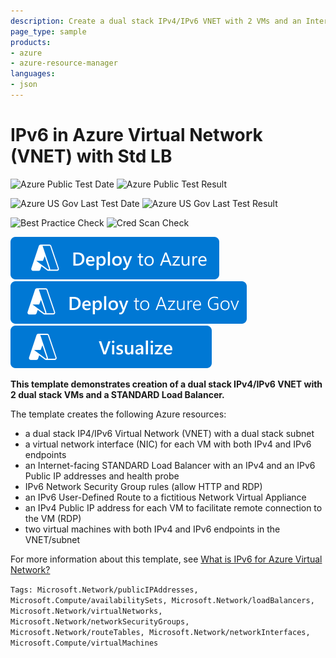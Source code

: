 ```yaml
---
description: Create a dual stack IPv4/IPv6 VNET with 2 VMs and an Internet-facing Standard Load Balancer.
page_type: sample
products:
- azure
- azure-resource-manager
languages:
- json
---
```

# IPv6 in Azure Virtual Network (VNET) with Std LB

![Azure Public Test Date](https://azurequickstartsservice.blob.core.windows.net/badges/demos/ipv6-in-vnet-stdlb/PublicLastTestDate.svg)
![Azure Public Test Result](https://azurequickstartsservice.blob.core.windows.net/badges/demos/ipv6-in-vnet-stdlb/PublicDeployment.svg)

![Azure US Gov Last Test Date](https://azurequickstartsservice.blob.core.windows.net/badges/demos/ipv6-in-vnet-stdlb/FairfaxLastTestDate.svg)
![Azure US Gov Last Test Result](https://azurequickstartsservice.blob.core.windows.net/badges/demos/ipv6-in-vnet-stdlb/FairfaxDeployment.svg)

![Best Practice Check](https://azurequickstartsservice.blob.core.windows.net/badges/demos/ipv6-in-vnet-stdlb/BestPracticeResult.svg)
![Cred Scan Check](https://azurequickstartsservice.blob.core.windows.net/badges/demos/ipv6-in-vnet-stdlb/CredScanResult.svg)

[![Deploy To Azure](https://raw.githubusercontent.com/Azure/azure-quickstart-templates/master/1-CONTRIBUTION-GUIDE/images/deploytoazure.svg?sanitize=true)](https://portal.azure.com/#create/Microsoft.Template/uri/https%3A%2F%2Fraw.githubusercontent.com%2FAzure%2Fazure-quickstart-templates%2Fmaster%2Fdemos%2Fipv6-in-vnet-stdlb%2Fazuredeploy.json)
[![Deploy To Azure US Gov](https://raw.githubusercontent.com/Azure/azure-quickstart-templates/master/1-CONTRIBUTION-GUIDE/images/deploytoazuregov.svg?sanitize=true)](https://portal.azure.us/#create/Microsoft.Template/uri/https%3A%2F%2Fraw.githubusercontent.com%2FAzure%2Fazure-quickstart-templates%2Fmaster%2Fdemos%2Fipv6-in-vnet-stdlb%2Fazuredeploy.json)
[![Visualize](https://raw.githubusercontent.com/Azure/azure-quickstart-templates/master/1-CONTRIBUTION-GUIDE/images/visualizebutton.svg?sanitize=true)](http://armviz.io/#/?load=https%3A%2F%2Fraw.githubusercontent.com%2FAzure%2Fazure-quickstart-templates%2Fmaster%2Fdemos%2Fipv6-in-vnet-stdlb%2Fazuredeploy.json)

**This template demonstrates creation of a dual stack IPv4/IPv6 VNET with 2 dual stack VMs and a STANDARD Load Balancer.**

The template creates the following Azure resources:

- a dual stack IP4/IPv6 Virtual Network (VNET) with a dual stack subnet
- a virtual network interface (NIC) for each VM with both IPv4 and IPv6 endpoints
- an Internet-facing STANDARD Load Balancer with an IPv4 and an IPv6 Public IP addresses and health probe
- IPv6  Network Security Group rules (allow HTTP and RDP)
- an IPv6 User-Defined Route to a fictitious Network Virtual Appliance
- an IPv4 Public IP address for each VM to facilitate remote connection to the VM (RDP)
- two virtual machines with both IPv4 and IPv6 endpoints in the VNET/subnet

For more information about this template, see [What is IPv6 for Azure Virtual Network?](https://docs.microsoft.com/azure/virtual-network/ipv6-overview/)

`Tags: Microsoft.Network/publicIPAddresses, Microsoft.Compute/availabilitySets, Microsoft.Network/loadBalancers, Microsoft.Network/virtualNetworks, Microsoft.Network/networkSecurityGroups, Microsoft.Network/routeTables, Microsoft.Network/networkInterfaces, Microsoft.Compute/virtualMachines`
